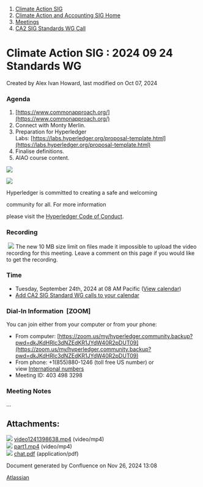 1. [Climate Action SIG](index.html)
2. [Climate Action and Accounting SIG Home](Climate-Action-and-Accounting-SIG-Home_19005445.html)
3. [Meetings](Meetings_19005583.html)
4. [CA2 SIG Standards WG Call](CA2-SIG-Standards-WG-Call_19007176.html)

# Climate Action SIG : 2024 09 24 Standards WG

Created by Alex Ivan Howard, last modified on Oct 07, 2024

### Agenda

1. [https://www.commonapproach.org/](https://www.commonapproach.org/)
2. Connect with Monty Merlin.
3. Preparation for Hyperledger Labs: [https://labs.hyperledger.org/proposal-template.html](https://labs.hyperledger.org/proposal-template.html)
4. Finalise definitions.
5. AIAO course content.

![](https://wiki.hyperledger.org/download/attachments/29034696/Antitrustnotice.png?version=1&modificationDate=1581695654000&api=v2)

![](https://wiki.hyperledger.org/download/attachments/2392771/welcome.png?version=2&modificationDate=1572450107000&api=v2)

Hyperledger is committed to creating a safe and welcoming

community for all. For more information

please visit the [Hyperledger Code of Conduct](https://lf-hyperledger.atlassian.net/wiki/display/HYP/Hyperledger+Code+of+Conduct).

### Recording

 [![](attachments/thumbnails/19010853/19010859)](attachments/19010853/19010859.pdf) The new 10 MB size limit on files made it impossible to upload the video recording for this meeting. Leave a comment on this page if you would like to get the recording.

### **Time**

- Tuesday, September 24th, 2024 at 08 AM Pacific ([View calendar](https://lists.hyperledger.org/g/climate-sig/calendar))
- [Add CA2 SIG Standard WG calls to your calendar](https://lf-hyperledger.atlassian.net/wiki/download/attachments/19009983/invite.ics?version=1&modificationDate=1673879601000&api=v2)

### **Dial-In Information  \[ZOOM]**

You can join either from your computer or from your phone:

- From computer: [https://zoom.us/my/hyperledger.community.backup?pwd=dkJKdHRlc3dNZEdKR1JYdW40R2pDUT09](https://zoom.us/my/hyperledger.community.backup?pwd=dkJKdHRlc3dNZEdKR1JYdW40R2pDUT09)
- From phone: +1(855)880-1246 (toll free US number) or view [International numbers](https://zoom.us/u/bAaJoyznp)
- Meeting ID: 403 498 3298

### **Meeting Notes**

...

## Attachments:

![](images/icons/bullet_blue.gif) [video1241398638.mp4](attachments/19010853/19010857.mp4) (video/mp4)  
![](images/icons/bullet_blue.gif) [part1.mp4](attachments/19010853/19010858.mp4) (video/mp4)  
![](images/icons/bullet_blue.gif) [chat.pdf](attachments/19010853/19010859.pdf) (application/pdf)

Document generated by Confluence on Nov 26, 2024 13:08

[Atlassian](http://www.atlassian.com/)
